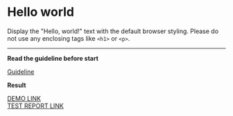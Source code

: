 # Hello world

Display the "Hello, world!" text with the default browser styling. Please do not
use any enclosing tags like `<h1>` or `<p>`.
___

**Read the guideline before start**

[Guideline](https://mate-academy.github.io/layout_task-guideline/)

**Result**

[DEMO LINK](https://ivanvfedenko.github.io/layout_hello-world/) <br>
[TEST REPORT LINK](https://ivanvfedenko.github.io/<repo_name>/report/html_report/)
